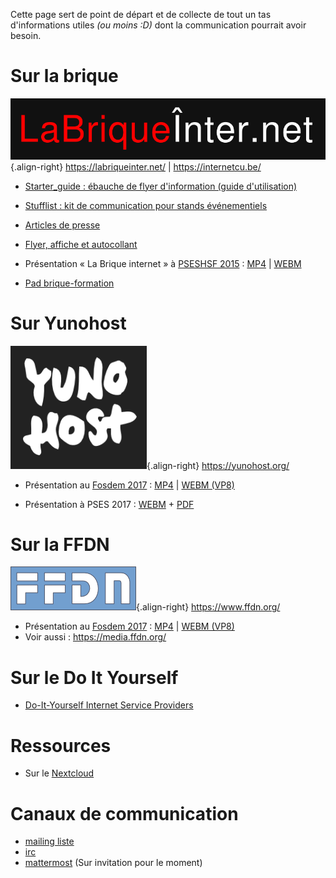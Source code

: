 <!-- TITLE: hub comm -->
<!-- SUBTITLE: Faire circuler l'info & promouvoir Neutrinet -->

Cette page sert de point de départ et de collecte de tout un tas d'informations utiles *(ou moins :D)* dont la communication pourrait avoir besoin.

# Sur la brique
![Labriqueinter Net](/uploads/labriqueinter-net.png "Labriqueinter Net"){.align-right}
https://labriqueinter.net/ | https://internetcu.be/

- [Starter_guide : ébauche de flyer d'information (guide d'utilisation)](https://github.com/labriqueinternet/communication)
- [Stufflist : kit de communication pour stands événementiels](https://github.com/labriqueinternet/communication/blob/master/stufflist.md)

- [Articles de presse](https://github.com/labriqueinternet/labriqueinter.net/blob/master/PRESS.md)

- [Flyer, affiche et autocollant](https://www.ffdn.org/wiki/doku.php?id=communication#presenter_la_brique_internet)

- Présentation « La Brique internet » à [PSESHSF 2015](https://www.pseshsf.org/fr/archives-et-videos/2015/) : [MP4](http://data.passageenseine.org/2015/mp4/PSES2015_brique-internet.mp4) | [WEBM](http://data.passageenseine.org/2015/webm)

- [Pad brique-formation](https://pad.lqdn.fr/p/brique-formation)

# Sur Yunohost
![Yunohost](/uploads/yunohost.png "Yunohost"){.align-right}
https://yunohost.org/

- Présentation au [Fosdem 2017](https://video.fosdem.org/2017/AW1.125/) : [MP4](https://video.fosdem.org/2017/AW1.125/yunohost.mp4) | [WEBM (VP8)](https://video.fosdem.org/2017/AW1.125/yunohost.vp8.webm)

- Présentation à PSES 2017 : [WEBM](http://data.passageenseine.org/2017/aleks-ljf_internet-futur-yunohost.webm) + [PDF](http://data.passageenseine.org/2017/aleks-ljf_internet-futur-yunohost.pdf)

# Sur la FFDN
![Logo Ffdn 0](/uploads/logo-ffdn-0.png "Logo Ffdn 0"){.align-right}
https://www.ffdn.org/

- Présentation au [Fosdem 2017](https://video.fosdem.org/2017/AW1.125/) : [MP4](https://video.fosdem.org/2017/AW1.125/ffdn.mp4) | [WEBM (VP8)](https://video.fosdem.org/2017/AW1.125/ffdn.vp8.webm)
- Voir aussi : https://media.ffdn.org/

# Sur le Do It Yourself

- [Do-It-Yourself Internet Service Providers](https://diyisp.org)

# Ressources

* Sur le [Nextcloud](https://files.neutrinet.be/s/xGAQCAMRK229H2g)

# Canaux de communication

* [mailing liste](mailto:neutrinet@lists.entransition.be)
* [irc](https://webchat.freenode.net/?channels=neutrinet)
* [mattermost](https://chat.neutrinet.be/neutrinet/channels/hub-communication) (Sur invitation pour le moment)